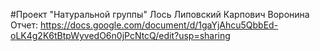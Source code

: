 #Проект "Натуральной группы" Лось Липовский Карпович Воронина
Отчет:
https://docs.google.com/document/d/1gaYjAhcu5QbbEd-oLK4g2K6tBtpWyvedO6n0jPcNtcQ/edit?usp=sharing
